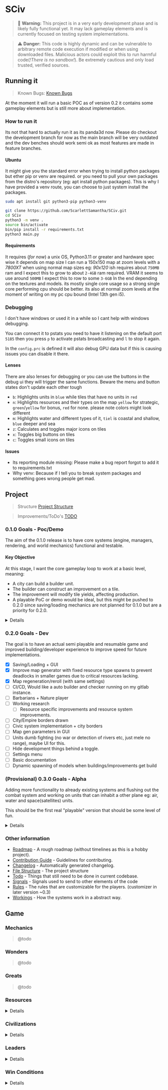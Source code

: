# SCiv

> 🚨 **Warning:** This project is in a very early development phase and is likely fully functional yet. It may lack gameplay elements and is currently focused on testing system implementations.

> ⚠️ **Danger:** This code is highly dynamic and can be vulnerable to arbitrary remote code execution if modified or when using downloaded files. Malicious actors could exploit this to run harmful code(*!There is no sandbox!*). Be extremely cautious and only load trusted, verified sources.

## Running it

> Known Bugs: [Known Bugs](meta/known_bugs.md)

At the moment it will run a basic POC as of version 0.2 it contains some gameplay elements but is still more about implementation.

### How to run it

Its not that hard to actually run it as its panda3d now. Please do checkout the development branch for now as the main branch will be very outdated and the dev benches should work semi ok as most features are made in feature branches.

#### Ubuntu

It might give you the standard error when trying to install python packages but ether pip or venv are required. or you need to pull your own packages from the distro's repository (eg: apt install python packages). This is why I have provided a venv route, you can choose to just system install the packages.

```bash
sudo apt install git python3-pip python3-venv
```

```bash
git clone https://github.com/ScarlettSamantha/SCiv.git
cd SCiv
python3 -m venv .
source bin/activate
bin/pip install -r requirements.txt
python3 main.py
```

#### Requirements

It requires (*for now*) a unix OS, Python3.11 or greater and hardware spec wise it depends on map size I can run a 150x150 map at zoom levels with a *7800XT* when using normal map sizes eg: *90x120* ish requires about `750MB` ram and I expect this to grow to about `2-4GB` ram required. VRAM it seems to use around `500MB` I expect this to row to some `3-6GB` In the end depending on the textures and models. its mostly single core usage so a strong single core performing cpu should be better. its also at normal zoom levels at the moment of writing on my pc cpu bound (Intel 13th gen i5).

### Debugging

I don't have windows or used it in a while so I cant help with windows debugging.

You can connect it to pstats you need to have it listening on the default port `5185` then you press `p` to activate pstats broadcasting and `l` to stop it again.

In the `config.prc` is defined it will also debug GPU data but if this is causing issues you can disable it there.

#### Lenses

There are also lenses for debugging or you can use the buttons in the debug ui they will trigger the same functions.
Beware the menu and button states don't update each other tough

- `b`: Highlights units in `blue` while tiles that have no units in `red`
- `n`: Highlights resources and their types on the map `yellow` for strategic, `green`/`yellow` for bonus, `red` for none. please note colors might look different
- `m`: Highlights water and different types of it, `tiel` is coastal and shallow, `blue` deeper and sea
- `z`: Calculates and toggles major icons on tiles
- `x`: Toggles big buttons on tiles
- `c`: Toggles small icons on tiles

#### Issues

- Its reporting module missing: Please make a bug report forgot to add it to requirements.txt
- Why venv: Because if I tell you to break system packages and something goes wrong people get mad.

## Project

> Structure [Project Structure](meta/structure.md)

> Improvements/ToDo's [TODO](meta/todo.md)

### 0.1.0 Goals - Poc/Demo

The aim of the 0.1.0 release is to have core systems (engine, managers, rendering, and world mechanics) functional and testable.

#### Key Objective

At this stage, I want the core gameplay loop to work at a basic level, meaning:

- A city can build a builder unit.
- The builder can construct an improvement on a tile.
- The improvement will modify tile yields, affecting production.
- A playable PoC or demo would be ideal, but this might be pushed to 0.2.0 since saving/loading mechanics are not planned for 0.1.0 but are a priority for 0.2.0.

<details>

- [x] Have world render
- [x] Have resource system
- [x] Have ok at least map generator
- [x] Manage entities
- [x] Spawn units
- [x] Unit actions
- [x] Process a minimal turn
- [x] Cities that can build something
- [x] Basic player ownership and city being aware of tiles around it
- [x] UI city show ownership of tiles around it.
- [x] Basic UI element
- [x] Movement for units both path find-ed and weighted + UI
- [x] Basic backend system integration like managers, systems, logging
- [x] Proper Implementation UI system (kivy)
- [x] Effects implementation
- [x] Improvements on Tiles

</details>

### 0.2.0 Goals - Dev

The goal is to have an actual semi playable and resumable game and improved building/developer experience to improve speed for future implementations.

- [X] Saving/Loading + GUI
- [X] Improve map generator with fixed resource type spawns to prevent deadlocks in smaller games due to critical resources lacking.
- [X] Map regeneration/reroll (with same settings)
- [ ] CI/CD, Would like a auto builder and checker running on my gitlab instance.
- [ ] Barbarians + Nature player
- [ ] Working research
    - [ ] Resource specific improvements and resource system improvements.
- [ ] City/Empire borders drawn
- [ ] Civic system implementation + city borders
- [ ] Map gen parameters in GUI
- [ ] Units dumb fighting (no war or detection of rivers etc, just mele no range), maybe UI for this.
- [ ] Hide development things behind a toggle.
- [ ] Settings menu
- [ ] Basic documentation
- [ ] Dynamic spawning of models when buildings/improvements get build

### (Provisional) 0.3.0 Goals - Alpha

Adding more functionality to already existing systems and flushing out the combat system and working on units that can inhabit a other plane eg: air, water and space(satellites) units.

This should be the first real "playable" version that should be some level of fun.

<details>

- [ ] Unit embarkation/disembarkation.
- [ ] Sea/Air units
- [ ] Show result before moving
- [ ] Wonders
- [ ] (?) Basic enemy AI
- [ ] Unit promotions and exp
- [ ] Auto move if a move action is to far to do it at the end of the next turn
- [ ] Build queue
- [ ] Battle result calculation UI
- [ ] Basic in-game codex UI (not fully implemented)
- [ ] Better looking tiles
- [ ] Rivers (navigable ?)
- [ ] City renaming/manual naming
- [ ] Rule customizer

</details>

### Other information

- [Roadmap](meta/roadmap.md) - A rough roadmap (without timelines as this is a hobby project).
- [Contribution Guide](CONTRIBUTE.md) - Guidelines for contributing.
- [Changelog](CHANGELOG.md) - Automatically generated changelog.
- [File Structure](meta/structure.md) - The project structure
- [Todo](meta/todo.md) - Things that still need to be done in current codebase.
- [Signals](meta/technical/signals.md) - Signals used to send to other elements of the code
- [Rules](meta/technical/rules.md) - The rules that are customizable for the players. (customizer in later version ~0.3)
- [Workings](meta/technical/workings.md) - How the systems work in a abstract way.

## Game

### Mechanics

> @todo

### Wonders

> @todo

### Greats

> @todo

### Resources

<details>

| Resource          | Type                                                    | Code                                                  | Docs                                               |
| ----------------- | ------------------------------------------------------- | ----------------------------------------------------- | -------------------------------------------------- |
| Bison             | [Bonus](meta/ideas/gameplay/resources/BONUS.md)         | [Code](resources/core/bonus/bison.py)                 | [Docs](meta/ideas/gameplay/resources/BONUS.md)     |
| Cheese            | [Bonus](meta/ideas/gameplay/resources/BONUS.md)         | [Code](ources/core/bonus/cheese.py)                   | [Docs](meta/ideas/gameplay/resources/BONUS.md)     |
| Copper            | [Bonus](meta/ideas/gameplay/resources/BONUS.md)         | [Code](ources/core/bonus/copper.py)                   | [Docs](meta/ideas/gameplay/resources/BONUS.md)     |
| Cows              | [Bonus](meta/ideas/gameplay/resources/BONUS.md)         | [Code](ources/core/bonus/cows.py)                     | [Docs](meta/ideas/gameplay/resources/BONUS.md)     |
| Deer              | [Bonus](meta/ideas/gameplay/resources/BONUS.md)         | [Code](ources/core/bonus/deer.py)                     | [Docs](meta/ideas/gameplay/resources/BONUS.md)     |
| Ember             | [Bonus](meta/ideas/gameplay/resources/BONUS.md)         | [Code](ources/core/bonus/ember.py)                    | [Docs](meta/ideas/gameplay/resources/BONUS.md)     |
| Fish              | [Bonus](meta/ideas/gameplay/resources/BONUS.md)         | [Code](ources/core/bonus/fish.py)                     | [Docs](meta/ideas/gameplay/resources/BONUS.md)     |
| Furs              | [Bonus](meta/ideas/gameplay/resources/BONUS.md)         | [Code](ources/core/bonus/furs.py)                     | [Docs](meta/ideas/gameplay/resources/BONUS.md)     |
| Glass             | [Bonus](meta/ideas/gameplay/resources/BONUS.md)         | [Code](ources/core/bonus/glass.py)                    | [Docs](meta/ideas/gameplay/resources/BONUS.md)     |
| Hardwood          | [Bonus](meta/ideas/gameplay/resources/BONUS.md)         | [Code](ources/core/bonus/hardwood.py)                 | [Docs](meta/ideas/gameplay/resources/BONUS.md)     |
| Mercury           | [Bonus](meta/ideas/gameplay/resources/BONUS.md)         | [Code](ources/core/bonus/murcury.py)                  | [Docs](meta/ideas/gameplay/resources/BONUS.md)     |
| Obsidian          | [Bonus](meta/ideas/gameplay/resources/BONUS.md)         | [Code](ources/core/bonus/obsidian.py)                 | [Docs](meta/ideas/gameplay/resources/BONUS.md)     |
| Pigs              | [Bonus](meta/ideas/gameplay/resources/BONUS.md)         | [Code](ources/core/bonus/pigs.py)                     | [Docs](meta/ideas/gameplay/resources/BONUS.md)     |
| Potato            | [Bonus](meta/ideas/gameplay/resources/BONUS.md)         | [Code](ources/core/bonus/potato.py)                   | [Docs](meta/ideas/gameplay/resources/BONUS.md)     |
| Rice              | [Bonus](meta/ideas/gameplay/resources/BONUS.md)         | [Code](ources/core/bonus/rice.py)                     | [Docs](meta/ideas/gameplay/resources/BONUS.md)     |
| Salt              | [Bonus](meta/ideas/gameplay/resources/BONUS.md)         | [Code](ources/core/bonus/salt.py)                     | [Docs](meta/ideas/gameplay/resources/BONUS.md)     |
| Tin               | [Bonus](meta/ideas/gameplay/resources/BONUS.md)         | [Code](ources/core/bonus/tin.py)                      | [Docs](meta/ideas/gameplay/resources/BONUS.md)     |
| Whales            | [Bonus](meta/ideas/gameplay/resources/BONUS.md)         | [Code](ources/core/bonus/whales.py)                   | [Docs](meta/ideas/gameplay/resources/BONUS.md)     |
| Wheat             | [Bonus](meta/ideas/gameplay/resources/BONUS.md)         | [Code](ources/core/bonus/wheat.py)                    | [Docs](meta/ideas/gameplay/resources/BONUS.md)     |
| Cats              | [Luxury](meta/ideas/gameplay/resources/LUXURY.md)       | [Code](ources/core/luxury/cats.py)                    | [Docs](meta/ideas/gameplay/resources/LUXURY.md)    |
| Diamonds          | [Luxury](meta/ideas/gameplay/resources/LUXURY.md)       | [Code](ources/core/luxury/diamonds.py)                | [Docs](meta/ideas/gameplay/resources/LUXURY.md)    |
| Dogs              | [Luxury](meta/ideas/gameplay/resources/LUXURY.md)       | [Code](ources/core/luxury/dogs.py)                    | [Docs](meta/ideas/gameplay/resources/LUXURY.md)    |
| Gold              | [Luxury](meta/ideas/gameplay/resources/LUXURY.md)       | [Code](ources/core/luxury/gold.py)                    | [Docs](meta/ideas/gameplay/resources/LUXURY.md)    |
| Ivory             | [Luxury](meta/ideas/gameplay/resources/LUXURY.md)       | [Code](ources/core/luxury/ivory.py)                   | [Docs](meta/ideas/gameplay/resources/LUXURY.md)    |
| Jade              | [Luxury](meta/ideas/gameplay/resources/LUXURY.md)       | [Code](resources/core/luxury/jade.py)                 | [Docs](meta/ideas/gameplay/resources/LUXURY.md)    |
| Marble            | [Luxury](meta/ideas/gameplay/resources/LUXURY.md)       | [Code](resources/core/luxury/marble.py)               | [Docs](meta/ideas/gameplay/resources/LUXURY.md)    |
| Silver            | [Luxury](meta/ideas/gameplay/resources/LUXURY.md)       | [Code](resources/core/luxury/silver.py)               | [Docs](meta/ideas/gameplay/resources/LUXURY.md)    |
| Aluminium         | [Strategic](meta/ideas/gameplay/resources/STRATEGIC.md) | [Code](resources/core/strategic/aluminium.py)         | [Docs](meta/ideas/gameplay/resources/STRATEGIC.md) |
| Coal              | [Strategic](meta/ideas/gameplay/resources/STRATEGIC.md) | [Code](resources/core/strategic/coal.py)              | [Docs](meta/ideas/gameplay/resources/STRATEGIC.md) |
| Gas               | [Strategic](meta/ideas/gameplay/resources/STRATEGIC.md) | [Code](resources/core/strategic/gas.py)               | [Docs](meta/ideas/gameplay/resources/STRATEGIC.md) |
| Graphite          | [Strategic](meta/ideas/gameplay/resources/STRATEGIC.md) | [Code](resources/core/strategic/graphite.py)          | [Docs](meta/ideas/gameplay/resources/STRATEGIC.md) |
| Horses            | [Strategic](meta/ideas/gameplay/resources/STRATEGIC.md) | [Code](resources/core/strategic/horses.py)            | [Docs](meta/ideas/gameplay/resources/STRATEGIC.md) |
| Oil               | [Strategic](meta/ideas/gameplay/resources/STRATEGIC.md) | [Code](resources/core/strategic/oil.py)               | [Docs](meta/ideas/gameplay/resources/STRATEGIC.md) |
| Rare Earth Metals | [Strategic](meta/ideas/gameplay/resources/STRATEGIC.md) | [Code](resources/core/strategic/rare_earth_metals.py) | [Docs](meta/ideas/gameplay/resources/STRATEGIC.md) |
| Uranium           | [Strategic](meta/ideas/gameplay/resources/STRATEGIC.md) | [Code](resources/core/strategic/uranium.py)           | [Docs](meta/ideas/gameplay/resources/STRATEGIC.md) |

</details>

### Civilizations

<details>

| Civilization                                                  | Wikipedia Link                                                         | Code                                                     |
| ------------------------------------------------------------- | ---------------------------------------------------------------------- | -------------------------------------------------------- |
| [Akkadian](./ideas/civs/akkadian.md)               | [Akkadian Empire](https://en.wikipedia.org/wiki/Akkadian_Empire)       | [code](openciv/gameplay/civilization/akkadian.py)        |
| [American Empire](./ideas/civs/american_empire.md) | [American Empire](https://en.wikipedia.org/wiki/American_Empire)       | [code](openciv/gameplay/civilization/american_empire.py) |
| [Byzantine](./ideas/civs/byzantine.md)             | [Byzantine Empire](https://en.wikipedia.org/wiki/Byzantine_Empire)     | [code](openciv/gameplay/civilization/byzantine.py)       |
| [China](./ideas/civs/china.md)                     | [History of China](https://en.wikipedia.org/wiki/History_of_China)     | [code](openciv/gameplay/civilization/china.py)           |
| [Egypt](./ideas/civs/egypt.md)                     | [Ancient Egypt](https://en.wikipedia.org/wiki/Ancient_Egypt)           | [code](openciv/gameplay/civilization/egypt.py)           |
| [England](./ideas/civs/england.md)                 | [History of England](https://en.wikipedia.org/wiki/History_of_England) | [code](openciv/gameplay/civilization/england.py)         |
| [France](./ideas/civs/france.md)                   | [History of France](https://en.wikipedia.org/wiki/History_of_France)   | [code](openciv/gameplay/civilization/france.py)          |
| [Germany](./ideas/civs/germany.md)                 | [History of Germany](https://en.wikipedia.org/wiki/History_of_Germany) | [code](openciv/gameplay/civilization/germany.py)         |
| [Greece](./ideas/civs/greece.md)                   | [Ancient Greece](https://en.wikipedia.org/wiki/Ancient_Greece)         | [code](openciv/gameplay/civilization/greece.py)          |
| [Japan](./ideas/civs/japan.md)                     | [History of Japan](https://en.wikipedia.org/wiki/History_of_Japan)     | [code](openciv/gameplay/civilization/japan.py)           |
| [Korea](./ideas/civs/korea.md)                     | [History of Korea](https://en.wikipedia.org/wiki/History_of_Korea)     | [code](openciv/gameplay/civilization/korea.py)           |
| [Low Countries](./ideas/civs/low_countries.md)     | [Low Countries](https://en.wikipedia.org/wiki/Low_Countries)           | [code](openciv/gameplay/civilization/low_countries.py)   |
| [Ottoman](./ideas/civs/ottoman.md)                 | [Ottoman Empire](https://en.wikipedia.org/wiki/Ottoman_Empire)         | [code](openciv/gameplay/civilization/ottoman.py)         |
| [Persia](./ideas/civs/persia.md)                   | [Persian Empire](https://en.wikipedia.org/wiki/Persian_Empire)         | [code](openciv/gameplay/civilization/persia.py)          |
| [Rome](./ideas/civs/rome.md)                       | [Ancient Rome](https://en.wikipedia.org/wiki/Ancient_Rome)             | [code](openciv/gameplay/civilization/rome.py)            |
| [Spain](./ideas/civs/spain.md)                     | [History of Spain](https://en.wikipedia.org/wiki/History_of_Spain)     | [code](openciv/gameplay/civilization/spain.py)           |
| [USSR](./ideas/civs/ussr.md)                       | [Soviet Union](https://en.wikipedia.org/wiki/Soviet_Union)             | [code](openciv/gameplay/civilization/ussr.py)            |
| [Vikings](./ideas/civs/vikings.md)                 | [Vikings](https://en.wikipedia.org/wiki/Vikings)                       | [code](openciv/gameplay/civilization/vikings.py)         |

</details>

### Leaders

<details>

| Leader                                                        | Wikipedia Link                                                                                   | Code                                                        |
|--------------------------------------------------------------|------------------------------------------------------------------------------------------------|-------------------------------------------------------------|
| [Abraham Lincoln](./ideas/gameplay/leaders/abraham_lincoln.md) | [Abraham Lincoln (American Empire)](https://en.wikipedia.org/wiki/Abraham_Lincoln)             | [code](openciv/gameplay/leaders/abraham_lincoln.py)         |
| [Alexander the Great](./ideas/gameplay/leaders/alexander.md) | [Alexander the Great (Greece)](https://en.wikipedia.org/wiki/Alexander_the_Great)             | [code](openciv/gameplay/leaders/alexander.py)               |
| [Ambiorix](./ideas/gameplay/leaders/ambiorix.md)            | [Ambiorix (Low Countries)](https://en.wikipedia.org/wiki/Ambiorix)                            | [code](openciv/gameplay/leaders/ambiorix.py)                |
| [Mustafa Kemal Atatürk](./ideas/gameplay/leaders/ataturk.md) | [Mustafa Kemal Atatürk (Ottoman)](https://en.wikipedia.org/wiki/Mustafa_Kemal_Atat%C3%BCrk)   | [code](openciv/gameplay/leaders/ataturk.py)                 |
| [Augustus Caesar](./ideas/gameplay/leaders/augustus.md)     | [Augustus (Rome)](https://en.wikipedia.org/wiki/Augustus)                                     | [code](openciv/gameplay/leaders/augustus.py)                |
| [Julius Caesar](./ideas/gameplay/leaders/caesar.md)         | [Julius Caesar (Rome)](https://en.wikipedia.org/wiki/Julius_Caesar)                           | [code](openciv/gameplay/leaders/caesar.py)                  |
| [Charlemagne](./ideas/gameplay/leaders/charlemagne.md)      | [Charlemagne (France)](https://en.wikipedia.org/wiki/Charlemagne)                             | [code](openciv/gameplay/leaders/charlemagne.py)             |
| [Charles III of Spain](./ideas/gameplay/leaders/charles_iii.md) | [Charles III of Spain](https://en.wikipedia.org/wiki/Charles_III_of_Spain)                 | [code](openciv/gameplay/leaders/charles_iii.py)             |
| [Charles V, Holy Roman Emperor](./ideas/gameplay/leaders/charles_v.md) | [Charles V, Holy Roman Emperor](https://en.wikipedia.org/wiki/Charles_V,_Holy_Roman_Emperor) | [code](openciv/gameplay/leaders/charles_v.py)               |
| [Cleopatra VII](./ideas/gameplay/leaders/cleopatra.md)      | [Cleopatra (Egypt)](https://en.wikipedia.org/wiki/Cleopatra)                                 | [code](openciv/gameplay/leaders/cleopatra.py)               |
| [Cnut the Great](./ideas/gameplay/leaders/cnut.md)         | [Cnut the Great (Vikings)](https://en.wikipedia.org/wiki/Cnut)                              | [code](openciv/gameplay/leaders/cnut.py)                    |
| [Constantine the Great](./ideas/gameplay/leaders/constantine.md) | [Constantine the Great (Byzantine)](https://en.wikipedia.org/wiki/Constantine_the_Great) | [code](openciv/gameplay/leaders/constantine.py)             |
| [Darius I](./ideas/gameplay/leaders/darius.md)             | [Darius the Great (Persia)](https://en.wikipedia.org/wiki/Darius_the_Great)                  | [code](openciv/gameplay/leaders/darius.py)                  |
| [Charles de Gaulle](./ideas/gameplay/leaders/de_gaulle.md) | [Charles de Gaulle (France)](https://en.wikipedia.org/wiki/Charles_de_Gaulle)               | [code](openciv/gameplay/leaders/de_gaulle.py)               |
| [Elizabeth I](./ideas/gameplay/leaders/elizabeth.md)       | [Elizabeth I (England)](https://en.wikipedia.org/wiki/Elizabeth_I)                          | [code](openciv/gameplay/leaders/elizabeth.py)               |
| [Franklin D. Roosevelt](./ideas/gameplay/leaders/fdr.md)   | [Franklin D. Roosevelt (American Empire)](https://en.wikipedia.org/wiki/Franklin_D._Roosevelt) | [code](openciv/gameplay/leaders/fdr.py)                     |
| [Giovanni di Bicci de' Medici](./ideas/gameplay/leaders/goi.md) | [Giovanni di Bicci de' Medici (Italy)](https://en.wikipedia.org/wiki/Giovanni_di_Bicci_de%27_Medici) | [code](openciv/gameplay/leaders/goi.py) |
| [Mikhail Gorbachev](./ideas/gameplay/leaders/gorbachev.md) | [Mikhail Gorbachev (USSR)](https://en.wikipedia.org/wiki/Mikhail_Gorbachev)                 | [code](openciv/gameplay/leaders/gorbachev.py)               |
| [Harald Fairhair](./ideas/gameplay/leaders/harald.md)      | [Harald Fairhair (Vikings)](https://en.wikipedia.org/wiki/Harald_Fairhair)                  | [code](openciv/gameplay/leaders/harald.py)                  |
| [Isabella I of Castile](./ideas/gameplay/leaders/isabella.md) | [Isabella I of Castile (Spain)](https://en.wikipedia.org/wiki/Isabella_I_of_Castile)       | [code](openciv/gameplay/leaders/isabella.py)                |
| [James VI and I](./ideas/gameplay/leaders/james.md)       | [James VI and I (England)](https://en.wikipedia.org/wiki/James_VI_and_I)                   | [code](openciv/gameplay/leaders/james.py)                   |
| [Joan van Oldenbarnevelt](./ideas/gameplay/leaders/joan_van_oldenbarnevelt.md) | [Johan van Oldenbarnevelt (Low Countries)](https://en.wikipedia.org/wiki/Johan_van_Oldenbarnevelt) | [code](openciv/gameplay/leaders/joan_van_oldenbarnevelt.py) |
| [Justinian I](./ideas/gameplay/leaders/justinian.md)      | [Justinian I (Byzantine)](https://en.wikipedia.org/wiki/Justinian_I)                        | [code](openciv/gameplay/leaders/justinian.py)               |
| [Kamehameha I](./ideas/gameplay/leaders/kamehameha.md)    | [Kamehameha I (Hawaii)](https://en.wikipedia.org/wiki/Kamehameha_I)                         | [code](openciv/gameplay/leaders/kamehameha.py)              |
| [Kublai Khan](./ideas/gameplay/leaders/kublai.md)         | [Kublai Khan (Mongolia)](https://en.wikipedia.org/wiki/Kublai_Khan)                         | [code](openciv/gameplay/leaders/kublai.py)                  |
| [Vladimir Lenin](./ideas/gameplay/leaders/lenin.md)       | [Vladimir Lenin (USSR)](https://en.wikipedia.org/wiki/Vladimir_Lenin)                       | [code](openciv/gameplay/leaders/lenin.py)                   |

</details>

### Win Conditions

<details>

| Condition                                        | Mechanic                              | Meta-Docs                                           | Code |
| ------------------------------------------------ | ------------------------------------- | --------------------------------------------------- | ---- |
| [Alliance](./ideas/gameplay/victory/alliance.md) | State Building/Diplomacy              | [alliance.md](./ideas/gameplay/victory/alliance.md) | code |
| [Commerce](./ideas/gameplay/victory/gold.md)     | Gold/Corporations/Trade               | [gold.md](./ideas/gameplay/victory/gold.md)         | code |
| [Military](./ideas/gameplay/victory/military.md) | War/Military                          | [military.md](./ideas/gameplay/victory/military.md) | code |
| [Religion](./ideas/gameplay/victory/religion.md) | Religion/War/Spy/Instability          | [religion.md](./ideas/gameplay/victory/religion.md) | code |
| [Science](./ideas/gameplay/victory/science.md)   | State Building/Diplomacy              | [science.md](./ideas/gameplay/victory/science.md)   | code |
| [Culture](./ideas/gameplay/victory/culture.md)   | Culture/Tourism/Archaeology/Diplomacy | [culture.md](./ideas/gameplay/victory/culture.md)   | code |

</details>
